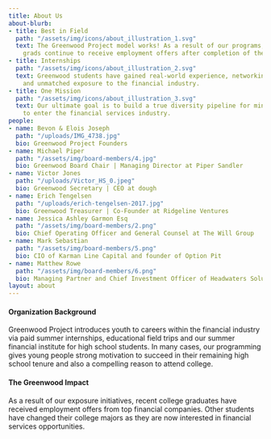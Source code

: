 ```yaml
---
title: About Us
about-blurb:
- title: Best in Field
  path: "/assets/img/icons/about_illustration_1.svg"
  text: The Greenwood Project model works! As a result of our programs, our college
    grads continue to receive employment offers after completion of their internship.
- title: Internships
  path: "/assets/img/icons/about_illustration_2.svg"
  text: Greenwood students have gained real-world experience, networking connections,
    and unmatched exposure to the financial industry.
- title: One Mission
  path: "/assets/img/icons/about_illustration_3.svg"
  text: Our ultimate goal is to build a true diversity pipeline for minority students
    to enter the financial services industry.
people:
- name: Bevon & Elois Joseph
  path: "/uploads/IMG_4738.jpg"
  bio: Greenwood Project Founders
- name: Michael Piper
  path: "/assets/img/board-members/4.jpg"
  bio: Greenwood Board Chair | Managing Director at Piper Sandler
- name: Victor Jones
  path: "/uploads/Victor_HS_0.jpeg"
  bio: Greenwood Secretary | CEO at dough
- name: Erich Tengelsen
  path: "/uploads/erich-tengelsen-2017.jpg"
  bio: Greenwood Treasurer | Co-Founder at Ridgeline Ventures
- name: Jessica Ashley Garmon Esq
  path: "/assets/img/board-members/2.png"
  bio: Chief Operating Officer and General Counsel at The Will Group
- name: Mark Sebastian
  path: "/assets/img/board-members/5.png"
  bio: CIO of Karman Line Capital and founder of Option Pit
- name: Matthew Rowe
  path: "/assets/img/board-members/6.png"
  bio: Managing Partner and Chief Investment Officer of Headwaters Solutions LP
layout: about
---
```


#### Organization Background

Greenwood Project introduces youth to careers within the financial industry via paid summer internships, educational field trips and our summer financial institute for high school students. In many cases, our programming gives young people strong motivation to succeed in their remaining high school tenure and also a compelling reason to attend college.

#### The Greenwood Impact

As a result of our exposure initiatives, recent college graduates have received employment offers from top financial companies. Other students have changed their college majors as they are now interested in financial services opportunities.
